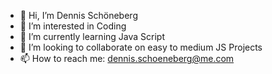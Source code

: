- 👋 Hi, I’m Dennis Schöneberg
- 👀 I’m interested in Coding
- 🌱 I’m currently learning Java Script
- 💞️ I’m looking to collaborate on easy to medium JS Projects
- 📫 How to reach me: dennis.schoeneberg@me.com

<!---
Techniquebeats/Techniquebeats is a ✨ special ✨ repository because its `README.md` (this file) appears on your GitHub profile.
You can click the Preview link to take a look at your changes.
--->
